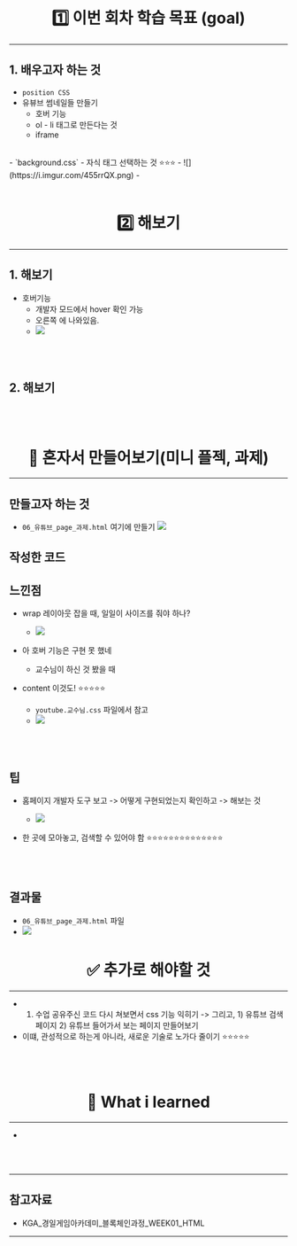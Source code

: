 # <center> <b> 1️⃣ 이번 회차 학습 목표 (goal) </b> </center>
--- 

## 1. 배우고자 하는 것 


- `position CSS`
- 유뷰브 썸네일들 만들기 
	- 호버 기능 
	- ol - li 태그로 만든다는 것 
	- iframe

<br>
- `background.css`
- 자식 태그 선택하는 것 ⭐⭐⭐ 
	- ![](https://i.imgur.com/455rrQX.png)
- 
<br>
<br>


<script async src="https://pagead2.googlesyndication.com/pagead/js/adsbygoogle.js?client=ca-pub-6995655056361596"
     crossorigin="anonymous"></script>
<ins class="adsbygoogle"
     style="display:block"
     data-ad-format="fluid"
     data-ad-layout-key="-fb+5w+4e-db+86"
     data-ad-client="ca-pub-6995655056361596"
     data-ad-slot="8096424356"></ins>
<script>
     (adsbygoogle = window.adsbygoogle || []).push({});
</script>



# <center> <b> 2️⃣ 해보기 </b> </center>  
--- 

## 1. 해보기 




- 호버기능 
	- 개발자 모드에서 hover 확인 가능
	- 오른쪽 에 나와있음.
	- ![](https://i.imgur.com/ooC5ht2.png)

<br>
<br>


## 2. 해보기  

<br>
<br>


# <center> <b> 🤯 혼자서 만들어보기(미니 플젝, 과제)</b> </center> 
--- 


## 만들고자 하는 것 

- `06_유튜브_page_과제.html` 여기에 만들기 
![](https://i.imgur.com/DmPDAgT.png)



## 작성한 코드 



## 느낀점 


- wrap 레이아웃 잡을 때, 일일이 사이즈를 줘야 하나? 
	- ![](https://i.imgur.com/s0HvqOm.png)


- 아 호버 기능은 구현 못 했네 
	- 교수님이 하신 것 봤을 때 


- content 이것도! ⭐⭐⭐⭐⭐ 
	- `youtube.교수님.css` 파일에서 참고
	- ![](https://i.imgur.com/ETYlE3Z.png)

<br>
<br>

## 팁 

- 홈페이지 개발자 도구 보고 -> 어떻게 구현되었는지 확인하고 -> 해보는 것 
	- ![](https://i.imgur.com/py6bfud.png)

- 한 곳에 모아놓고, 검색할 수 있어야 함 ⭐⭐⭐⭐⭐⭐⭐⭐⭐⭐⭐⭐⭐⭐ 

<br>
<br>


## 결과물

- `06_유튜브_page_과제.html` 파일
- ![](https://i.imgur.com/sFqoKgn.png)







# <center> <b> ✅ 추가로 해야할 것  </b> </center> 
--- 
- 1. 수업 공유주신 코드 다시 쳐보면서 css 기능 익히기 -> 그리고, 1) 유튜브 검색 페이지 2) 유튜브 들어가서 보는 페이지  만들어보기 
- 이떄, 관성적으로 하는게 아니라, 새로운 기술로 노가다 줄이기 ⭐⭐⭐⭐⭐ 



<br>
<br>

# <center> <b> 🤟 What i learned </b> </center>  
--- 

- 


 <br>
 <br>
 
<script async src="https://pagead2.googlesyndication.com/pagead/js/adsbygoogle.js?client=ca-pub-6995655056361596"
     crossorigin="anonymous"></script>
<ins class="adsbygoogle"
     style="display:block"
     data-ad-format="fluid"
     data-ad-layout-key="-fb+5w+4e-db+86"
     data-ad-client="ca-pub-6995655056361596"
     data-ad-slot="8096424356"></ins>
<script>
     (adsbygoogle = window.adsbygoogle || []).push({});
</script>
--- 
## 참고자료 
- KGA_경일게임아카데미_블록체인과정_WEEK01_HTML
--- 
